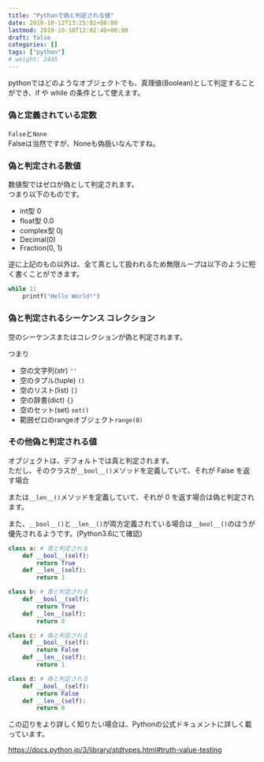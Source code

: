```yaml
---
title: "Pythonで偽と判定される値"
date: 2018-10-12T13:25:02+00:00
lastmod: 2019-10-10T12:02:40+00:00
draft: false
categories: []
tags: ["python"]
# weight: 2445
---
```

pythonではどのようなオブジェクトでも、真理値(Boolean)として判定することができ、if や while の条件として使えます。 

### 偽と定義されている定数
`False`と`None`  
Falseは当然ですが、Noneも偽扱いなんですね。  

### 偽と判定される数値
数値型ではゼロが偽として判定されます。  
つまり以下のものです。  
- int型 0
- float型 0.0
- complex型 0j
- Decimal(0)
- Fraction(0, 1)

逆に上記のもの以外は、全て真として扱われるため無限ループは以下のように短く書くことができます。

```python
while 1:
    printf("Hello World!")
```

### 偽と判定されるシーケンス コレクション
空のシーケンスまたはコレクションが偽と判定されます。  

つまり  
- 空の文字列(str) `''`
- 空のタプル(tuple) `()`
- 空のリスト(list) `[]`
- 空の辞書(dict) `{}`
- 空のセット(set) `set()`
- 範囲ゼロのrangeオブジェクト`range(0)`

### その他偽と判定される値

オブジェクトは、デフォルトでは真と判定されます。  
ただし、そのクラスが`__bool__()`メソッドを定義していて、それが False を返す場合  

または`__len__()`メソッドを定義していて、それが 0 を返す場合は偽と判定されます。  

また、`__bool__()`と`__len__()`が両方定義されている場合は`__bool__()`のほうが優先されるようです。(Python3.6にて確認)  

```python
class a: # 真と判定される
    def __bool__(self):
        return True
    def __len__(self):
        return 1

class b: # 真と判定される
    def __bool__(self):
        return True
    def __len__(self):
        return 0

class c: # 偽と判定される
    def __bool__(self):
        return False
    def __len__(self):
        return 1

class d: # 偽と判定される
    def __bool__(self):
        return False
    def __len__(self):
        return 0
```

この辺りをより詳しく知りたい場合は、Pythonの公式ドキュメントに詳しく載っています。  
  
https://docs.python.jp/3/library/stdtypes.html#truth-value-testing
